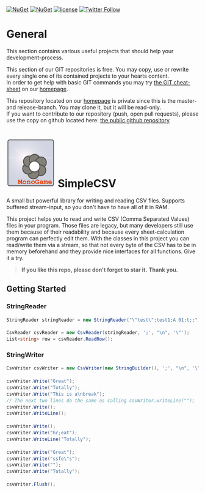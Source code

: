 [![NuGet](https://img.shields.io/nuget/v/SimpleCsv.svg)](https://www.nuget.org/packages/SimpleCsv/) [![NuGet](https://img.shields.io/nuget/dt/SimpleCsv.svg)](https://www.nuget.org/packages/SimpleCsv/) [![license](https://img.shields.io/github/license/unterrainerinformatik/SimpleCSV.svg?maxAge=2592000)](http://unlicense.org)  [![Twitter Follow](https://img.shields.io/twitter/follow/throbax.svg?style=social&label=Follow&maxAge=2592000)](https://twitter.com/throbax)  

# General

This section contains various useful projects that should help your development-process.  

This section of our GIT repositories is free. You may copy, use or rewrite every single one of its contained projects to your hearts content.  
In order to get help with basic GIT commands you may try [the GIT cheat-sheet][coding] on our [homepage][homepage].  

This repository located on our  [homepage][homepage] is private since this is the master- and release-branch. You may clone it, but it will be read-only.  
If you want to contribute to our repository (push, open pull requests), please use the copy on github located here: [the public github repository][github]  

# ![Icon](https://github.com/UnterrainerInformatik/SimpleCSV/raw/master/icon.png) SimpleCSV

A small but powerful library for writing and reading CSV files. Supports buffered stream-input, so you don't have to have all of it in RAM. 

This project helps you to read and write CSV (Comma Separated Values) files in your program.
Those files are legacy, but many developers still use them because of their readability and because every sheet-calculation program can perfectly edit them.
With the classes in this project you can read/write them via a stream, so that not every byte of the CSV has to be in memory beforehand and they provide nice interfaces for all functions.
Give it a try.


> **If you like this repo, please don't forget to star it.**
> **Thank you.**



## Getting Started

### StringReader

```c#
StringReader stringReader = new StringReader("\"test\";test1;A 01;t;;");

CsvReader csvReader = new CsvReader(stringReader, ';', "\n", '\"');
List<string> row = csvReader.ReadRow();
```



### StringWriter

```c#
CsvWriter csvWriter = new CsvWriter(new StringBuilder(), ';', "\n", '\"');

csvWriter.Write("Great");
csvWriter.Write("Totally");
csvWriter.Write("This is a\nbreak");
// The next two lines do the same as calling csvWriter.writeLine("");
csvWriter.Write();
csvWriter.WriteLine();

csvWriter.Write();
csvWriter.Write("Gr;eat");
csvWriter.WriteLine("Totally");

csvWriter.Write("Great");
csvWriter.Write("ssfe\"s");
csvWriter.Write("");
csvWriter.Write("Totally");

csvWriter.Flush();
```





[homepage]: http://www.unterrainer.info
[coding]: http://www.unterrainer.info/Home/Coding
[github]: https://github.com/UnterrainerInformatik/SimpleCSV